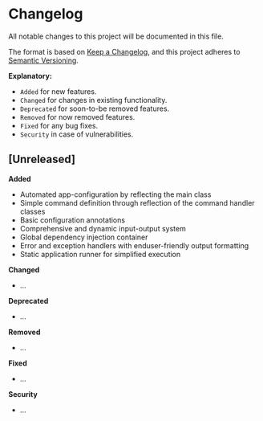 <h1>Changelog</h1>

All notable changes to this project will be documented in this file.

The format is based on [Keep a Changelog](https://keepachangelog.com/en/1.0.0/),
and this project adheres to [Semantic Versioning](https://semver.org/spec/v2.0.0.html).

**Explanatory:**

- `Added` for new features.
- `Changed` for changes in existing functionality.
- `Deprecated` for soon-to-be removed features.
- `Removed` for now removed features.
- `Fixed` for any bug fixes.
- `Security` in case of vulnerabilities.

## [Unreleased]

**Added**

- Automated app-configuration by reflecting the main class
- Simple command definition through reflection of the command handler classes
- Basic configuration annotations
- Comprehensive and dynamic input-output system
- Global dependency injection container
- Error and exception handlers with enduser-friendly output formatting
- Static application runner for simplified execution

**Changed**

- _..._

**Deprecated**

- _..._

**Removed**

- _..._

**Fixed**

- _..._

**Security**

- _..._